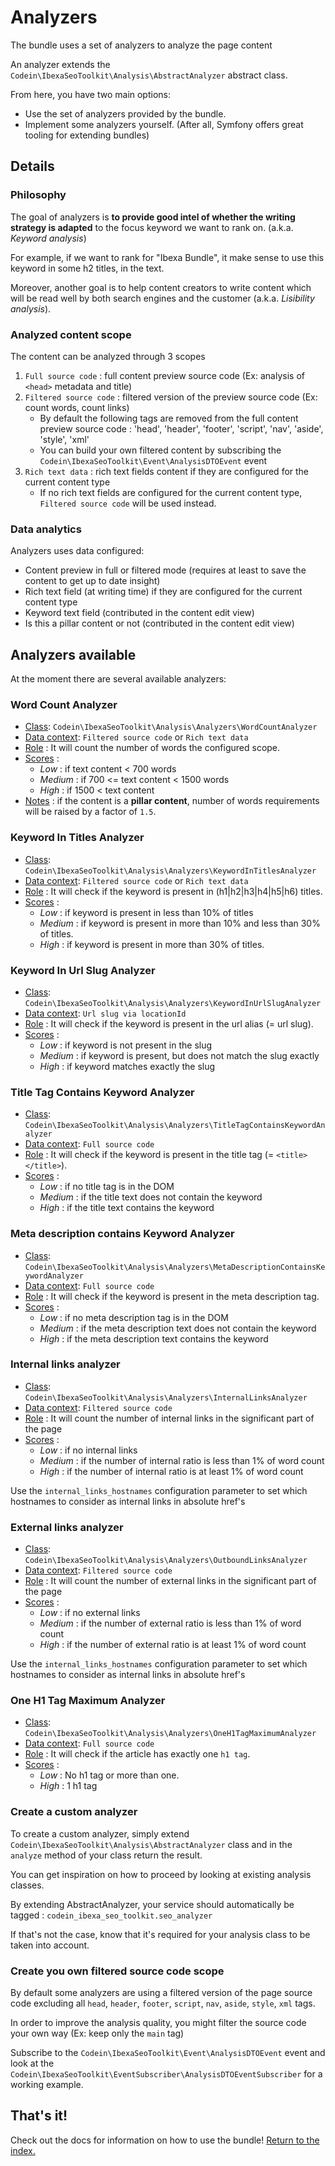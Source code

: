 Analyzers
======

The bundle uses a set of analyzers to analyze the page content

An analyzer extends the `Codein\IbexaSeoToolkit\Analysis\AbstractAnalyzer` abstract class.

From here, you have two main options:
* Use the set of analyzers provided by the bundle.
* Implement some analyzers yourself. (After all, Symfony offers great tooling for extending bundles)

## Details

### Philosophy

The goal of analyzers is **to provide good intel of whether the writing strategy is adapted** to the focus keyword we want to rank on. (a.k.a. *Keyword analysis*)

For example, if we want to rank for "Ibexa Bundle", it make sense to use this keyword in some h2 titles, in the text.

Moreover, another goal is to help content creators to write content which will be read well by both search engines and the customer (a.k.a. *Lisibility analysis*).

### Analyzed content scope

The content can be analyzed through 3 scopes

1. `Full source code` : full content preview source code (Ex: analysis of `<head>` metadata and title)
2. `Filtered source code` : filtered version of the preview source code (Ex: count words, count links)
   * By default the following tags are removed from the full content preview source code : 'head', 'header', 'footer',
       'script', 'nav', 'aside', 'style', 'xml'
   * You can build your own filtered content by subscribing the `Codein\IbexaSeoToolkit\Event\AnalysisDTOEvent` event
3. `Rich text data` : rich text fields content if they are configured for the current content type
    * If no rich text fields are configured for the current content type, `Filtered source code` will be used instead.

### Data analytics

Analyzers uses data configured:
* Content preview in full or filtered mode (requires at least to save the content to get up to date insight)
* Rich text field (at writing time) if they are configured for the current content type
* Keyword text field (contributed in the content edit view)
* Is this a pillar content or not (contributed in the content edit view)

## Analyzers available

At the moment there are several available analyzers:

### Word Count Analyzer

* <ins>Class</ins>: `Codein\IbexaSeoToolkit\Analysis\Analyzers\WordCountAnalyzer`
* <ins>Data context</ins>: `Filtered source code` or `Rich text data`
* <ins>Role</ins> : It will count the number of words the configured scope.
* <ins>Scores</ins> :
  * _Low_ : if text content < 700 words
  * _Medium_ : if 700 <= text content < 1500 words
  * _High_ : if 1500 < text content
* <ins>Notes</ins> : if the content is a **pillar content**, number of words requirements will be raised by a factor of `1.5`.

### Keyword In Titles Analyzer

* <ins>Class</ins>: `Codein\IbexaSeoToolkit\Analysis\Analyzers\KeywordInTitlesAnalyzer`
* <ins>Data context</ins>: `Filtered source code` or `Rich text data`
* <ins>Role</ins> : It will check if the keyword is present in (h1|h2|h3|h4|h5|h6) titles.
* <ins>Scores</ins> :
  * _Low_ : if keyword is present in less than 10% of titles
  * _Medium_ : if keyword is present in more than 10% and less than 30% of titles.
  * _High_ : if keyword is present in more than 30% of titles.

### Keyword In Url Slug Analyzer

* <ins>Class</ins>: `Codein\IbexaSeoToolkit\Analysis\Analyzers\KeywordInUrlSlugAnalyzer`
* <ins>Data context</ins>: `Url slug via locationId`
* <ins>Role</ins> : It will check if the keyword is present in the url alias (= url slug).
* <ins>Scores</ins> :
  * _Low_ : if keyword is not present in the slug
  * _Medium_ : if keyword is present, but does not match the slug exactly
  * _High_ : if keyword matches exactly the slug

### Title Tag Contains Keyword Analyzer

* <ins>Class</ins>: `Codein\IbexaSeoToolkit\Analysis\Analyzers\TitleTagContainsKeywordAnalyzer`
* <ins>Data context</ins>: `Full source code`
* <ins>Role</ins> : It will check if the keyword is present in the title tag (= `<title></title>`).
* <ins>Scores</ins> :
  * _Low_ : if no title tag is in the DOM
  * _Medium_ : if the title text does not contain the keyword
  * _High_ : if the title text contains the keyword

### Meta description contains Keyword Analyzer

* <ins>Class</ins>: `Codein\IbexaSeoToolkit\Analysis\Analyzers\MetaDescriptionContainsKeywordAnalyzer`
* <ins>Data context</ins>: `Full source code`
* <ins>Role</ins> : It will check if the keyword is present in the meta description tag.
* <ins>Scores</ins> :
    * _Low_ : if no meta description tag is in the DOM
    * _Medium_ : if the meta description text does not contain the keyword
    * _High_ : if the meta description text contains the keyword

### Internal links analyzer

* <ins>Class</ins>: `Codein\IbexaSeoToolkit\Analysis\Analyzers\InternalLinksAnalyzer`
* <ins>Data context</ins>: `Filtered source code`
* <ins>Role</ins> : It will count the number of internal links in the significant part of the page
* <ins>Scores</ins> :
    * _Low_ : if no internal links
    * _Medium_ : if the number of internal ratio is less than 1% of word count
    * _High_ : if the number of internal ratio is at least 1% of word count

Use the `internal_links_hostnames` configuration parameter to set which hostnames to consider as internal links
in absolute href's

### External links analyzer

* <ins>Class</ins>: `Codein\IbexaSeoToolkit\Analysis\Analyzers\OutboundLinksAnalyzer`
* <ins>Data context</ins>: `Filtered source code`
* <ins>Role</ins> : It will count the number of external links in the significant part of the page
* <ins>Scores</ins> :
    * _Low_ : if no external links
    * _Medium_ : if the number of external ratio is less than 1% of word count
    * _High_ : if the number of external ratio is at least 1% of word count

Use the `internal_links_hostnames` configuration parameter to set which hostnames to consider as internal links
in absolute href's

### One H1 Tag Maximum Analyzer

* <ins>Class</ins>: `Codein\IbexaSeoToolkit\Analysis\Analyzers\OneH1TagMaximumAnalyzer`
* <ins>Data context</ins>: `Full source code`
* <ins>Role</ins> : It will check if the article has exactly one `h1 tag`.
* <ins>Scores</ins> :
  * _Low_ : No h1 tag or more than one.
  * _High_ : 1 h1 tag

### Create a custom analyzer

To create a custom analyzer, simply extend ``Codein\IbexaSeoToolkit\Analysis\AbstractAnalyzer`` class and in the ``analyze`` method of your class return the result.

You can get inspiration on how to proceed by looking at existing analysis classes.

By extending AbstractAnalyzer, your service should automatically be tagged : `codein_ibexa_seo_toolkit.seo_analyzer`

If that's not the case, know that it's required for your analysis class to be taken into account.

### Create you own filtered source code scope

By default some analyzers are using a filtered version of the page source code excluding all `head`, `header`, `footer`,
`script`, `nav`, `aside`, `style`, `xml` tags.

In order to improve the analysis quality, you might filter the source code your own way (Ex: keep only the `main` tag)

Subscribe to the `Codein\IbexaSeoToolkit\Event\AnalysisDTOEvent` event and look at the `Codein\IbexaSeoToolkit\EventSubscriber\AnalysisDTOEventSubscriber`
for a working example.

## That's it!

Check out the docs for information on how to use the bundle! [Return to the
index.](./usage)
